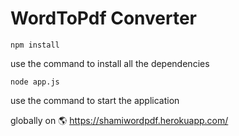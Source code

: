 # WordToPdf Converter

```
npm install
```
use the command to install all the dependencies

```
node app.js
```

use the command to start the application

globally on 🌎 
https://shamiwordpdf.herokuapp.com/

